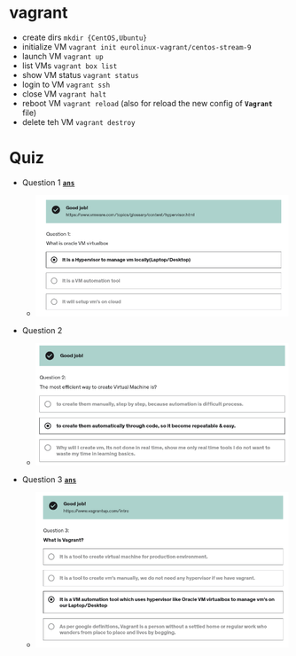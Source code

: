 # vagrant

- create dirs `mkdir {CentOS,Ubuntu}`
- initialize VM `vagrant init eurolinux-vagrant/centos-stream-9`
- launch VM `vagrant up`
- list VMs `vagrant box list`
- show VM status `vagrant status`
- login to VM `vagrant ssh`
- close VM `vagrant halt`
- reboot VM `vagrant reload` (also for reload the new config of **`Vagrant`** file)
- delete teh VM `vagrant destroy`

# Quiz

- Question 1 [**`ans`**](https://www.vmware.com/topics/glossary/content/hypervisor.html)
  - ![](imgs/1.png)

- Question 2
  - ![Question 2](imgs/2.png) 

- Question 3 [**`ans`**](https://www.vagrantup.com/intro)
  - ![Question 3](imgs/3.png) 